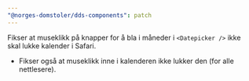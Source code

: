 ```yaml
---
"@norges-domstoler/dds-components": patch
---
```


Fikser at museklikk på knapper for å bla i måneder i `<Datepicker />` ikke skal lukke kalender i Safari.

- Fikser også at museklikk inne i kalenderen ikke lukker den (for alle nettlesere).
